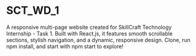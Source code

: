 # SCT_WD_1
A responsive multi-page website created for SkillCraft Technology Internship - Task 1. Built with React.js, it features smooth scrollable sections, stylish navigation, and a dynamic, responsive design. Clone, run npm install, and start with npm start to explore!
